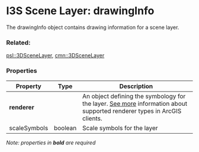 # I3S Scene Layer: drawingInfo

The drawingInfo object contains drawing information for a scene layer. 

### Related:

[psl::3DSceneLayer](3DSceneLayer.psl.md), [cmn::3DSceneLayer](3DSceneLayer.cmn.md)
### Properties

| Property | Type | Description |
| --- | --- | --- |
| **renderer** |  | An object defining the symbology for the layer. [See more](https://developers.arcgis.com/web-scene-specification/objects/drawingInfo/) information about supported renderer types in ArcGIS clients. |
| scaleSymbols | boolean | Scale symbols for the layer |

*Note: properties in **bold** are required*

